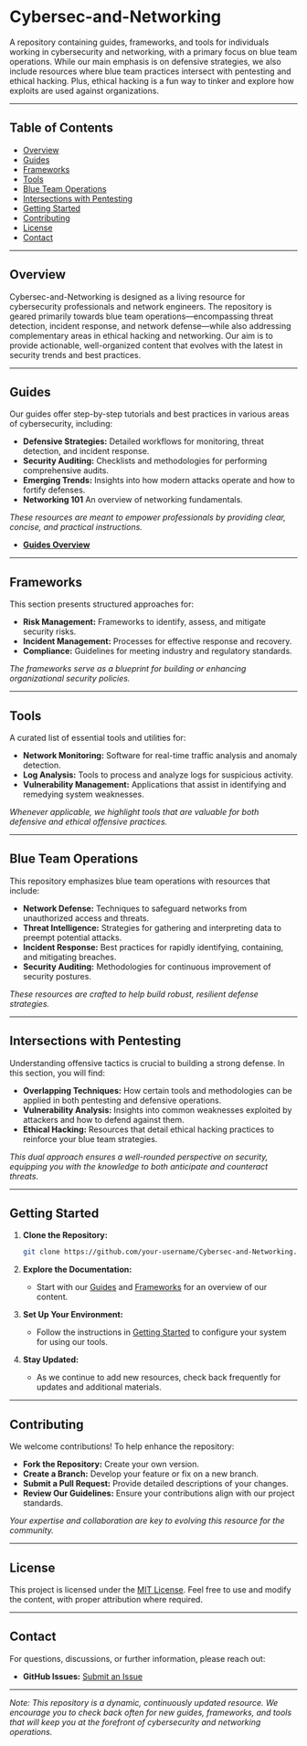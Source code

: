 # Cybersec-and-Networking

A repository containing guides, frameworks, and tools for individuals working in cybersecurity and networking, with a primary focus on blue team operations. While our main emphasis is on defensive strategies, we also include resources where blue team practices intersect with pentesting and ethical hacking. Plus, ethical hacking is a fun way to tinker and explore how exploits are used against organizations. 

---

## Table of Contents

- [Overview](#overview)
- [Guides](#guides)
- [Frameworks](#frameworks)
- [Tools](#tools)
- [Blue Team Operations](#blue-team-operations)
- [Intersections with Pentesting](#intersections-with-pentesting)
- [Getting Started](#getting-started)
- [Contributing](#contributing)
- [License](#license)
- [Contact](#contact)

---

## Overview

Cybersec-and-Networking is designed as a living resource for cybersecurity professionals and network engineers. The repository is geared primarily towards blue team operations—encompassing threat detection, incident response, and network defense—while also addressing complementary areas in ethical hacking and networking. Our aim is to provide actionable, well-organized content that evolves with the latest in security trends and best practices.

---

## Guides

Our guides offer step-by-step tutorials and best practices in various areas of cybersecurity, including:
- **Defensive Strategies:** Detailed workflows for monitoring, threat detection, and incident response.
- **Security Auditing:** Checklists and methodologies for performing comprehensive audits.
- **Emerging Trends:** Insights into how modern attacks operate and how to fortify defenses.
- **Networking 101** An overview of networking fundamentals. 

*These resources are meant to empower professionals by providing clear, concise, and practical instructions.*

- [**Guides Overview**]([https://github.com/LeviLionheart/Cybersec-and-Networking/blob/main/Guides/Guides.md])


---

## Frameworks

This section presents structured approaches for:
- **Risk Management:** Frameworks to identify, assess, and mitigate security risks.
- **Incident Management:** Processes for effective response and recovery.
- **Compliance:** Guidelines for meeting industry and regulatory standards.

*The frameworks serve as a blueprint for building or enhancing organizational security policies.*

---

## Tools

A curated list of essential tools and utilities for:
- **Network Monitoring:** Software for real-time traffic analysis and anomaly detection.
- **Log Analysis:** Tools to process and analyze logs for suspicious activity.
- **Vulnerability Management:** Applications that assist in identifying and remedying system weaknesses.

*Whenever applicable, we highlight tools that are valuable for both defensive and ethical offensive practices.*

---

## Blue Team Operations

This repository emphasizes blue team operations with resources that include:
- **Network Defense:** Techniques to safeguard networks from unauthorized access and threats.
- **Threat Intelligence:** Strategies for gathering and interpreting data to preempt potential attacks.
- **Incident Response:** Best practices for rapidly identifying, containing, and mitigating breaches.
- **Security Auditing:** Methodologies for continuous improvement of security postures.

*These resources are crafted to help build robust, resilient defense strategies.*

---

## Intersections with Pentesting

Understanding offensive tactics is crucial to building a strong defense. In this section, you will find:
- **Overlapping Techniques:** How certain tools and methodologies can be applied in both pentesting and defensive operations.
- **Vulnerability Analysis:** Insights into common weaknesses exploited by attackers and how to defend against them.
- **Ethical Hacking:** Resources that detail ethical hacking practices to reinforce your blue team strategies.

*This dual approach ensures a well-rounded perspective on security, equipping you with the knowledge to both anticipate and counteract threats.*

---

## Getting Started

1. **Clone the Repository:**

   ```bash
   git clone https://github.com/your-username/Cybersec-and-Networking.git
   ```

2. **Explore the Documentation:**
   - Start with our [Guides](./GUIDES.md) and [Frameworks](./FRAMEWORKS.md) for an overview of our content.
   
3. **Set Up Your Environment:**
   - Follow the instructions in [Getting Started](./GETTING_STARTED.md) to configure your system for using our tools.
   
4. **Stay Updated:**
   - As we continue to add new resources, check back frequently for updates and additional materials.

---

## Contributing

We welcome contributions! To help enhance the repository:
- **Fork the Repository:** Create your own version.
- **Create a Branch:** Develop your feature or fix on a new branch.
- **Submit a Pull Request:** Provide detailed descriptions of your changes.
- **Review Our Guidelines:** Ensure your contributions align with our project standards.

*Your expertise and collaboration are key to evolving this resource for the community.*

---

## License

This project is licensed under the [MIT License](LICENSE). Feel free to use and modify the content, with proper attribution where required.

---

## Contact

For questions, discussions, or further information, please reach out:
- **GitHub Issues:** [Submit an Issue](https://github.com/LeviLionheart/Cybersec-and-Networking/issues)

---

*Note: This repository is a dynamic, continuously updated resource. We encourage you to check back often for new guides, frameworks, and tools that will keep you at the forefront of cybersecurity and networking operations.*
